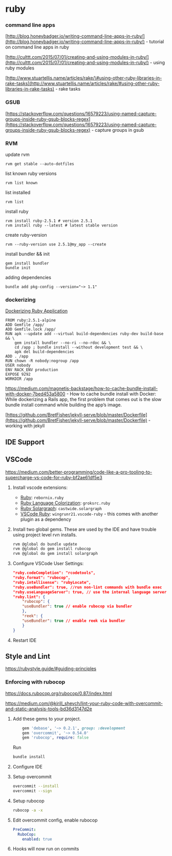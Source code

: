 # ruby

### command line apps

[http://blog.honeybadger.io/writing-command-line-apps-in-ruby/](http://blog.honeybadger.io/writing-command-line-apps-in-ruby/) - tutorial on command line apps in ruby

[http://culttt.com/2015/07/01/creating-and-using-modules-in-ruby/](http://culttt.com/2015/07/01/creating-and-using-modules-in-ruby/) - using ruby modules

[http://www.stuartellis.name/articles/rake/\#using-other-ruby-libraries-in-rake-tasks](http://www.stuartellis.name/articles/rake/#using-other-ruby-libraries-in-rake-tasks) - rake tasks

### GSUB

[https://stackoverflow.com/questions/16579223/using-named-capture-groups-inside-ruby-gsub-blocks-regex](https://stackoverflow.com/questions/16579223/using-named-capture-groups-inside-ruby-gsub-blocks-regex) - capture groups in gsub

### RVM

update rvm

```text
rvm get stable --auto-dotfiles
```

list known ruby versions

```text
rvm list known
```

list installed

```text
rvm list
```

install ruby

```text
rvm install ruby-2.5.1 # version 2.5.1
rvm install ruby --latest # latest stable version
```

create ruby-version

```text
rvm --ruby-version use 2.5.1@my_app --create
```

install bundler && init

```text
gem install bundler
bundle init
```

adding dependencies

```text
bundle add pkg-config --version="~> 1.1"
```

### dockerizing

[Dockerizing Ruby Application](https://blog.kontena.io/dockerizing-ruby-application/)

```text
FROM ruby:2.5.1-alpine
ADD Gemfile /app/
ADD Gemfile.lock /app/
RUN apk --update add --virtual build-dependencies ruby-dev build-base && \
    gem install bundler --no-ri --no-rdoc && \
    cd /app ; bundle install --without development test && \
    apk del build-dependencies
ADD . /app
RUN chown -R nobody:nogroup /app
USER nobody
ENV RACK_ENV production
EXPOSE 9292
WORKDIR /app
```

https://medium.com/magnetis-backstage/how-to-cache-bundle-install-with-docker-7bed453a5800 - How to cache bundle install with Docker: While dockerizing a Rails app, the first problem that comes out is the slow bundle install command while building the app’s image.

[https://github.com/BretFisher/jekyll-serve/blob/master/Dockerfile](https://github.com/BretFisher/jekyll-serve/blob/master/Dockerfile) - working with jekyll

## IDE Support

## VSCode

https://medium.com/better-programming/code-like-a-pro-tooling-to-supercharge-vs-code-for-ruby-bf2ae61df5e3

1. Install vscode extensions:

    - [Ruby](https://marketplace.visualstudio.com/items?itemName=rebornix.Ruby): `rebornix.ruby`
    - [Ruby Language Colorization](https://marketplace.visualstudio.com/items?itemName=groksrc.ruby): `groksrc.ruby`
    - [Ruby Solargraph](https://marketplace.visualstudio.com/items?itemName=castwide.solargraph): `castwide.solargraph`
    - [VSCode Ruby](https://marketplace.visualstudio.com/items?itemName=wingrunr21.vscode-ruby): `wingrunr21.vscode-ruby` - this comes with another plugin as a dependency

1. Install two global gems. These are used by the IDE and have trouble using project level rvn installs.

    ```bash
    rvm @global do bundle update
    rvm @global do gem install rubocop
    rvm @global do gem install solargraph
    ```

1. Configure VSCode User Settings:

    ```json
    "ruby.codeCompletion": "rcodetools",
    "ruby.format": "rubocop",
    "ruby.intellisense": "rubyLocate",
    "ruby.useBundler": true, //run non-lint commands with bundle exec
    "ruby.useLanguageServer": true, // use the internal language server (see below)
    "ruby.lint": {
        "rubocop": {
        "useBundler": true // enable rubocop via bundler
        },
        "reek": {
        "useBundler": true // enable reek via bundler
        }
    }
    ```

1. Restart IDE

## Style and Lint

https://rubystyle.guide/#guiding-principles

### Enforcing with rubocop

https://docs.rubocop.org/rubocop/0.87/index.html

https://medium.com/@kirill_shevch/lint-your-ruby-code-with-overcommit-and-static-analysis-tools-bd36d3147d2e

1. Add these gems to your project.

    ```ruby
        gem 'debase', '~> 0.2.1', group: :development
        gem 'overcommit', '~> 0.54.0'
        gem 'rubocop', require: false
    ```

    Run

    ```bash
    bundle install
    ```

1. Configure IDE

1. Setup overcommit

    ```bash
    overcommit --install
    overcommit --sign
    ```

1. Setup rubocop

    ```bash
    rubocop -a -x
    ```

1. Edit overcommit config, enable rubocop

    ```yaml
    PreCommit:
      RuboCop:
        enabled: true
    ```

1. Hooks will now run on commits
